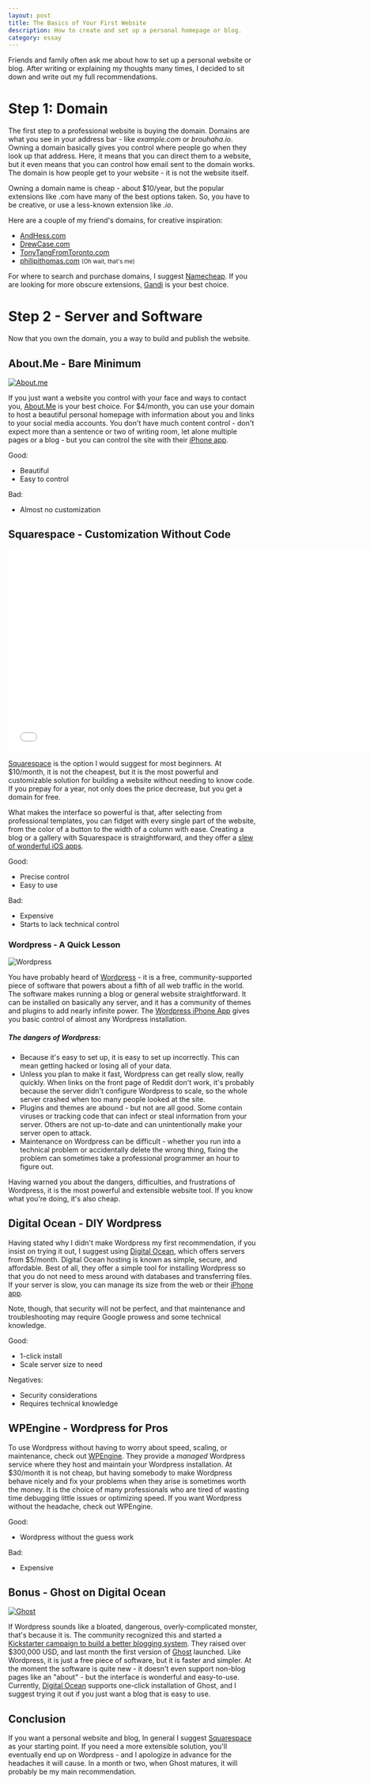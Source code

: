 ```yaml
---
layout: post
title: The Basics of Your First Website
description: How to create and set up a personal homepage or blog.
category: essay
---
```


Friends and family often ask me about how to set up a personal website or blog. After writing or explaining my thoughts many times, I decided to sit down and write out my full recommendations. 

# Step 1: Domain

The first step to a professional website is buying the domain. Domains are what you see in your address bar - like *example.com* or *brouhaha.io*. Owning a domain basically gives you control where people go when they look up that address. Here, it means that you can direct them to a website, but it even means that you can control how email sent to the domain works. The domain is how people get to your website - it is not the website itself.

Owning a domain name is cheap - about $10/year, but the popular extensions like .com have many of the best options taken. So, you have to be creative, or use a less-known extension like *.io*. 

Here are a couple of my friend's domains, for creative inspiration:

* [AndHess.com](http://www.andhess.com/)
* [DrewCase.com](http://drewcase.com/)
* [TonyTangFromToronto.com](http://www.tonytangfromtoronto.com)
* [philipithomas.com](https://www.philipithomas.com) <small class="muted">(Oh wait, that's me)</small>

For where to search and purchase domains, I suggest [Namecheap](http://www.namecheap.com/?aff=59414). If you are looking for more obscure extensions, [Gandi](http://gandi.net) is your best choice. 

# Step 2 - Server and Software

Now that you own the domain, you a way to build and publish the website. 

## About.Me - Bare Minimum

<a href="http://about.me"><img src="/images/first-website/aboutme.jpg" class="full" alt="About.me"/></a>

If you just want a website you control with your face and ways to contact you, [About.Me](http://about.me) is your best choice. For $4/month, you can use your domain to host a beautiful personal homepage with information about you and links to your social media accounts. You don't have much content control - don't expect more than a sentence or two of writing room, let alone multiple pages or a blog - but you can control the site with their [iPhone app](https://itunes.apple.com/us/app/about.me/id500230347). 

Good: 

* Beautiful
* Easy to control

Bad:

* Almost no customization


## Squarespace - Customization Without Code

<iframe src="//player.vimeo.com/video/45734056?title=0&amp;byline=0&amp;portrait=0&amp;color=ffffff" width="729" height="410" frameborder="0" webkitallowfullscreen mozallowfullscreen allowfullscreen class="full"></iframe>

[Squarespace](http://www.squarespace.com) is the option I would suggest for most beginners. At $10/month, it is not the cheapest, but it is the most powerful and customizable solution for building a website without needing to know code. If you prepay for a year, not only does the price decrease, but you get a domain for free.

What makes the interface so powerful is that, after selecting from professional templates, you can fidget with every single part of the website, from the color of a button to the width of a column with ease. Creating a blog or a gallery with Squarespace is straightforward, and they offer a [slew of wonderful iOS apps](http://www.squarespace.com/apps/).

Good:

* Precise control
* Easy to use

Bad:

* Expensive
* Starts to lack technical control

<div class="alert alert-info">
<h3>Wordpress - A Quick Lesson</h3>
<img class="img-float" src="/images/first-website/wordpress.png" alt="Wordpress"/>
<p>You have probably heard of <a href="http://en.wikipedia.org/wiki/WordPress">Wordpress</a> - it is a free, community-supported piece of software that powers about a fifth of all web traffic in the world. The software makes running a blog or general website straightforward. It can be installed on basically any server, and it has a community of themes and plugins to add nearly infinite power. The <a href="http://wpiphone.wordpress.com/">Wordpress iPhone App</a> gives you basic control of almost any Wordpress installation. </p>

<h5>The dangers of Wordpress:</h5>
<ul>
<li>Because it's easy to set up, it is easy to set up incorrectly. This can mean getting hacked or losing all of your data. </li>
<li> Unless you plan to make it fast, Wordpress can get really slow, really quickly. When links on the front page of Reddit don't work, it's probably because the server didn't configure Wordpress to scale, so the whole server crashed when too many people looked at the site. </li>
<li>Plugins and themes are abound - but not are all good. Some contain viruses or tracking code that can infect or steal information from your server. Others are not up-to-date and can unintentionally make your server open to attack. </li>
<li>Maintenance on Wordpress can be difficult - whether you run into a technical problem or accidentally delete the wrong thing, fixing the problem can sometimes take a professional programmer an hour to figure out. </li>
</ul>

<p>Having warned you about the dangers, difficulties, and frustrations of Wordpress, it is the most powerful and extensible website tool. If you know what you're doing, it's also cheap. </p>
</div>


## Digital Ocean - DIY Wordpress

Having stated why I didn't make Wordpress my first recommendation, if you insist on trying it out, I suggest using [Digital Ocean](https://www.digitalocean.com/?refcode=005373966733), which offers servers from $5/month. Digital Ocean hosting is known as simple, secure, and affordable. Best of all, they offer a simple tool for installing Wordpress so that you do not need to mess around with databases and transferring files. If your server is slow, you can manage its size from the web or their [iPhone app](https://itunes.apple.com/app/digitalocean-manager/id633128302). 

Note, though, that security will not be perfect, and that maintenance and troubleshooting may require Google prowess and some technical knowledge.

Good:

* 1-click install
* Scale server size to need

Negatives:

* Security considerations
* Requires technical knowledge

## WPEngine - Wordpress for Pros

To use Wordpress without having to worry about speed, scaling, or maintenance, check out [WPEngine](http://www.shareasale.com/r.cfm?b=394686&u=680358&m=41388&urllink=&afftrack=). They provide a *managed* Wordpress service where they host and maintain your Wordpress installation. At $30/month it is not cheap, but having somebody to make Wordpress behave nicely and fix your problems when they arise is sometimes worth the money. It is the choice of many professionals who are tired of wasting time debugging little issues or optimizing speed. If you want Wordpress without the headache, check out WPEngine.

Good:

* Wordpress without the guess work

Bad:

* Expensive



## Bonus - Ghost on Digital Ocean
<a href="http://ghost.org"><img src="/images/first-website/ghost.jpg" alt="Ghost" class="full"/></a>

If Wordpress sounds like a bloated, dangerous, overly-complicated monster, that's because it is. The community recognized this and started a [Kickstarter campaign to build a better blogging system](http://www.kickstarter.com/projects/johnonolan/ghost-just-a-blogging-platform). They raised over $300,000 USD, and last month the first version of [Ghost](https://ghost.org/) launched. Like Wordpress, it is just a free piece of software, but it is faster and simpler. At the moment the software is quite new - it doesn't even support non-blog pages like an "about" - but the interface is wonderful and easy-to-use. Currently, [Digital Ocean](https://www.digitalocean.com/?refcode=005373966733) supports one-click installation of Ghost, and I suggest trying it out if you just want a blog that is easy to use. 

## Conclusion

If you want a personal website and blog, In general I suggest [Squarespace](http://squarespace.com) as your starting point. If you need a more extensible solution, you'll eventually end up on Wordpress - and I apologize in advance for the headaches it will cause. In a month or two, when Ghost matures, it will probably be my main recommendation. 

